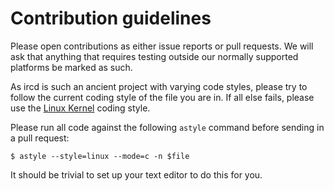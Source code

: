 # Contribution guidelines

Please open contributions as either issue reports or pull requests. We will ask 
that anything that requires testing outside our normally supported platforms be 
marked as such.

As ircd is such an ancient project with varying code styles, please try to 
follow the current coding style of the file you are in. If all else fails, 
please use the [Linux Kernel](https://www.kernel.org/doc/Documentation/CodingStyle)
coding style.

Please run all code against the following `astyle` command before sending in 
a pull request:

```console
$ astyle --style=linux --mode=c -n $file
```

It should be trivial to set up your text editor to do this for you.

